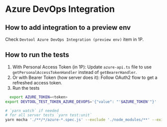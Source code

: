 # Azure DevOps Integration

## How to add integration to a preview env

Check `Devtool Azure DevOps Integration (preview env)` item in 1P.

## How to run the tests

1. With Personal Access Token (in 1P): Update `azure-api.ts` file to use `getPersonalAccessTokenHandler` instead of `getBearerHandler`.
2. Or with Bearer Token (how server does it): Follow OAuth2 flow to get a refreshed access token.
3. Run the tests
```bash
  export AZURE_TOKEN=<token>
export DEVTOOL_TEST_TOKEN_AZURE_DEVOPS='{"value": "'$AZURE_TOKEN'"}'

# `yarn watch` if needed
# for all server tests `yarn test:unit`
yarn mocha './**/*/azure-*.spec.js' --exclude './node_modules/**' --exit
```
